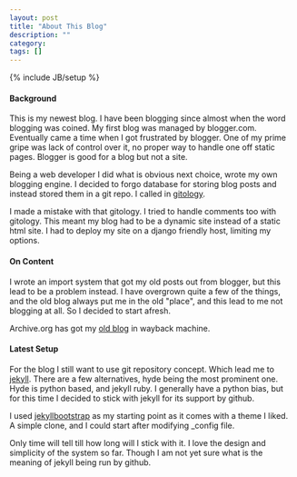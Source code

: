 ```yaml
---
layout: post
title: "About This Blog"
description: ""
category:
tags: []
---
```

{% include JB/setup %}

#### Background

This is my newest blog. I have been blogging since almost when the word
blogging was coined. My first blog was managed by blogger.com. Eventually came
a time when I got frustrated by blogger. One of my prime gripe was lack of
control over it, no proper way to handle one off static pages. Blogger is good
for a blog but not a site.

Being a web developer I did what is obvious next choice, wrote my own blogging
engine. I decided to forgo database for storing blog posts and instead stored
them in a git repo. I called in [gitology](http://github.com/amitu/gitology).

I made a mistake with that gitology. I tried to handle comments too with
gitology. This meant my blog had to be a dynamic site instead of a static html
site. I had to deploy my site on a django friendly host, limiting my options.

#### On Content

I wrote an import system that got my old posts out from blogger, but this lead
to be a problem instead. I have overgrown quite a few of the things, and the
old blog always put me in the old "place", and this lead to me not blogging at
all. So I decided to start afresh.

Archive.org has got my [old
blog](http://web.archive.org/web/20100115120330/http://www.amitu.com/blog/) in
wayback machine.

#### Latest Setup

For the blog I still want to use git repository concept. Which lead me to
[jekyll](http://jekyllrb.com/). There are a few alternatives, hyde being the
most prominent one. Hyde is python based, and jekyll ruby. I generally have a
python bias, but for this time I decided to stick with jekyll for its support
by github.

I used [jekyllbootstrap](http://jekyllbootstrap.com/) as my starting point as
it comes with a theme I liked. A simple clone, and I could start after
modifying _config file.

Only time will tell till how long will I stick with it. I love the design and
simplicity of the system so far. Though I am not yet sure what is the meaning
of jekyll being run by github.

